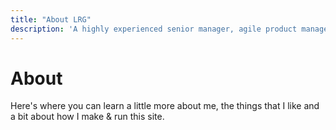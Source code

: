 ```yaml
---
title: "About LRG"
description: 'A highly experienced senior manager, agile product manager and web development lead. Check out <a href="/about/cv/">my CV!</a>'
---
```


# About

Here's where you can learn a little more about me, the things that I like and a bit about how I make & run this site.